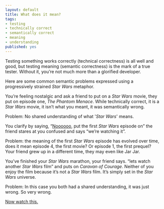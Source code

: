 ```yaml
---
layout: default
title: What does it mean?
tags:
- testing
- technically correct
- semantically correct
- meaning
- understanding
published: yes
---
```

Testing something works correctly (technical correctness) is all well and good, but testing meaning (semantic correctness) is the mark of a true tester. Without it, you’re not much more than a glorified developer.   

Here are some common semantic problems expressed using a progressively strained _Star Wars_ metaphor.   

You’re feeling nostalgic and ask a friend to put on a _Star Wars_ movie, they put on episode one, _The Phantom Menace_. While technically correct, it is a _Star Wars_ movie, it isn’t what you meant, it was semantically wrong.   

Problem: No shared understanding of what '*Star Wars*' means.   

You clarify by saying, “[Noooooo](http://www.youtube.com/watch?NR=1&v=WWaLxFIVX1s), put the first _Star Wars_ episode on” the friend stares at you confused and says “we’re watching it”.   

Problem: the meaning of the first _Star Wars_ episode has evolved over time, does it mean episode 4, the first movie? Or episode 1, the first prequel? Your friend grew up in a different time, they may even like Jar Jar.   

You’ve finished your _Star Wars_ marathon, your friend says. “lets watch another _Star Wars_ film” and puts on _Caravan of Courage_. Neither of you enjoy the film because it’s not a _Star Wars_ film. It’s simply set in the _Star Wars_ universe.   

Problem: In this case you both had a shared understanding, it was just wrong. So very wrong.  

[Now watch this.](http://www.youtube.com/watch?v=FxKtZmQgxrI)

